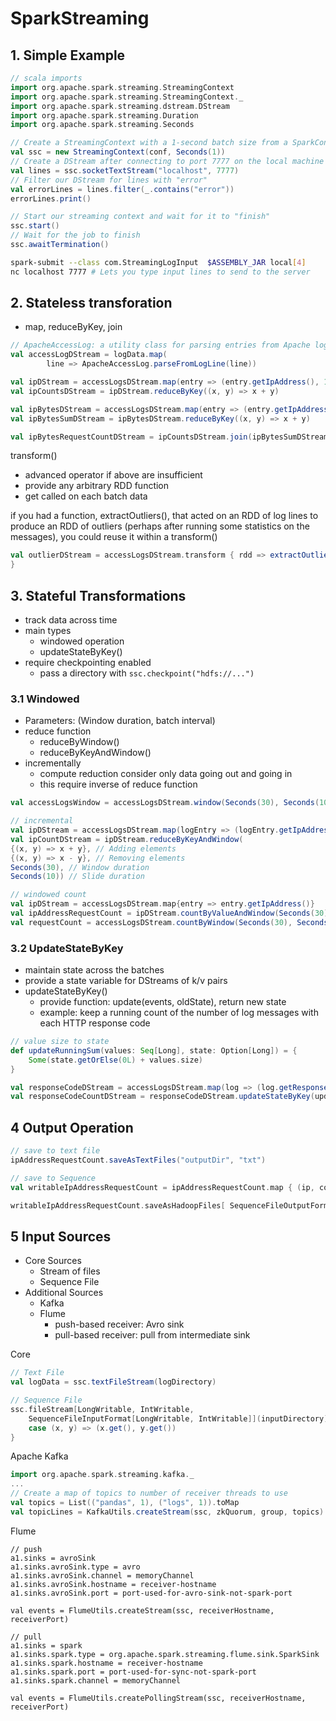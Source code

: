 # SparkStreaming

## 1. Simple Example

```scala
// scala imports
import org.apache.spark.streaming.StreamingContext
import org.apache.spark.streaming.StreamingContext._
import org.apache.spark.streaming.dstream.DStream
import org.apache.spark.streaming.Duration
import org.apache.spark.streaming.Seconds

// Create a StreamingContext with a 1-second batch size from a SparkConf
val ssc = new StreamingContext(conf, Seconds(1))
// Create a DStream after connecting to port 7777 on the local machine
val lines = ssc.socketTextStream("localhost", 7777) 
// Filter our DStream for lines with "error"
val errorLines = lines.filter(_.contains("error")) 
errorLines.print()

// Start our streaming context and wait for it to "finish"
ssc.start()
// Wait for the job to finish 
ssc.awaitTermination()

```


```bash
spark-submit --class com.StreamingLogInput  $ASSEMBLY_JAR local[4]
nc localhost 7777 # Lets you type input lines to send to the server
```

## 2. Stateless transforation
- map, reduceByKey, join

```scala
// ApacheAccessLog: a utility class for parsing entries from Apache logs
val accessLogDStream = logData.map(
        line => ApacheAccessLog.parseFromLogLine(line)) 

val ipDStream = accessLogsDStream.map(entry => (entry.getIpAddress(), 1))
val ipCountsDStream = ipDStream.reduceByKey((x, y) => x + y)

val ipBytesDStream = accessLogsDStream.map(entry => (entry.getIpAddress(), entry.getContentSize()))
val ipBytesSumDStream = ipBytesDStream.reduceByKey((x, y) => x + y)

val ipBytesRequestCountDStream = ipCountsDStream.join(ipBytesSumDStream)
```

transform()
- advanced operator if above are insufficient
- provide any arbitrary RDD function
- get called on each batch data

if you had a function, extractOutliers(), that acted on an RDD of log lines to produce an RDD of outliers (perhaps after running some statistics on the messages), you could reuse it within a transform()

```scala
val outlierDStream = accessLogsDStream.transform { rdd => extractOutliers(rdd)
}
```


## 3. Stateful Transformations

- track data across time
- main types
    + windowed operation
    + updateStateByKey()
- require checkpointing enabled
    + pass a directory with `ssc.checkpoint("hdfs://...")`

### 3.1 Windowed

- Parameters: (Window duration, batch interval)
- reduce function
    + reduceByWindow()
    + reduceByKeyAndWindow()
- incrementally
    + compute reduction consider only data going out and going in
    + this require inverse of reduce function

```scala
val accessLogsWindow = accessLogsDStream.window(Seconds(30), Seconds(10)) val windowCounts = accessLogsWindow.count()

// incremental
val ipDStream = accessLogsDStream.map(logEntry => (logEntry.getIpAddress(), 1)) 
val ipCountDStream = ipDStream.reduceByKeyAndWindow(
{(x, y) => x + y}, // Adding elements 
{(x, y) => x - y}, // Removing elements 
Seconds(30), // Window duration
Seconds(10)) // Slide duration

// windowed count
val ipDStream = accessLogsDStream.map{entry => entry.getIpAddress()}
val ipAddressRequestCount = ipDStream.countByValueAndWindow(Seconds(30), Seconds(10)) 
val requestCount = accessLogsDStream.countByWindow(Seconds(30), Seconds(10))
```


### 3.2 UpdateStateByKey

- maintain state across the batches
- provide a state variable for DStreams of k/v pairs
- updateStateByKey()
    + provide function: update(events, oldState), return new state
    + example: keep a running count of the number of log messages with each HTTP response code

```scala
// value size to state
def updateRunningSum(values: Seq[Long], state: Option[Long]) = { 
    Some(state.getOrElse(0L) + values.size)
}

val responseCodeDStream = accessLogsDStream.map(log => (log.getResponseCode(), 1L))
val responseCodeCountDStream = responseCodeDStream.updateStateByKey(updateRunningSum _)

```


## 4 Output Operation
```scala
// save to text file
ipAddressRequestCount.saveAsTextFiles("outputDir", "txt")

// save to Sequence
val writableIpAddressRequestCount = ipAddressRequestCount.map { (ip, count) => (new Text(ip), new LongWritable(count)) }

writableIpAddressRequestCount.saveAsHadoopFiles[ SequenceFileOutputFormat[Text, LongWritable]]("outputDir", "txt")
```

## 5 Input Sources

- Core Sources
    + Stream of files
    + Sequence File
- Additional Sources
    + Kafka
    + Flume
        * push-based receiver: Avro sink
        * pull-based receiver: pull from intermediate sink

Core
```scala
// Text File
val logData = ssc.textFileStream(logDirectory)

// Sequence File
ssc.fileStream[LongWritable, IntWritable, 
    SequenceFileInputFormat[LongWritable, IntWritable]](inputDirectory).map { 
    case (x, y) => (x.get(), y.get())
}
```

Apache Kafka
```scala
import org.apache.spark.streaming.kafka._
...
// Create a map of topics to number of receiver threads to use
val topics = List(("pandas", 1), ("logs", 1)).toMap
val topicLines = KafkaUtils.createStream(ssc, zkQuorum, group, topics) StreamingLogInput.processLines(topicLines.map(_._2))
```

Flume
```
// push
a1.sinks = avroSink
a1.sinks.avroSink.type = avro
a1.sinks.avroSink.channel = memoryChannel
a1.sinks.avroSink.hostname = receiver-hostname
a1.sinks.avroSink.port = port-used-for-avro-sink-not-spark-port

val events = FlumeUtils.createStream(ssc, receiverHostname, receiverPort)

// pull
a1.sinks = spark
a1.sinks.spark.type = org.apache.spark.streaming.flume.sink.SparkSink
a1.sinks.spark.hostname = receiver-hostname
a1.sinks.spark.port = port-used-for-sync-not-spark-port
a1.sinks.spark.channel = memoryChannel

val events = FlumeUtils.createPollingStream(ssc, receiverHostname, receiverPort)
```
